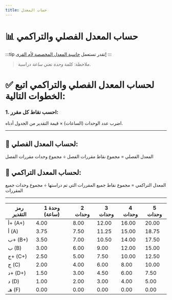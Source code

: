 ```yaml
---
title: حساب المعدل
---
```


# 📊 حساب المعدل الفصلي والتراكمي 

:::tip
تقدر تستعمل [حاسبة المعدل المخصصة لأم القرى!](https://uqucc.sb.sa/ادوات/حاسبة-المعدل)
:::

> ملاحظة: كلمة *وحدة* تعني *ساعة* دراسية.

# ✅ لحساب المعدل الفصلي والتراكمي اتبع الخطوات التالية:

### 1. احسب نقاط كل مقرر:
اضرب عدد الوحدات (الساعات) × قيمة التقدير من الجدول أدناه.

---

## 🧮 لحساب المعدل الفصلي:
المعدل الفصلي = مجموع نقاط مقررات الفصل ÷ مجموع وحدات 
مقررات الفصل

## 🧮 لحساب المعدل التراكمي:

المعدل التراكمي = مجموع نقاط جميع المقررات التي تم دراستها ÷ مجموع وحدات جميع المقررات 

---



| رمز التقدير | 1 وحدة (ساعة) | 2 وحدات | 3 وحدات | 4 وحدات | 5 وحدات |
|-------------|----------------|----------|-----------|-----------|-----------|
| أ+ (A+)     | 4.00           | 8.00     | 12.00     | 16.00     | 20.00     |
| أ (A)       | 3.75           | 7.50     | 11.25     | 15.00     | 18.75     |
| ب+ (B+)     | 3.50           | 7.00     | 10.50     | 14.00     | 17.50     |
| ب (B)       | 3.00           | 6.00     | 9.00      | 12.00     | 15.00     |
| ج+ (C+)     | 2.50           | 5.00     | 7.50      | 10.00     | 12.50     |
| ج (C)       | 2.00           | 4.00     | 6.00      | 8.00      | 10.00     |
| د+ (D+)     | 1.50           | 3.00     | 4.50      | 6.00      | 7.50      |
| د (D)       | 1.00           | 2.00     | 3.00      | 4.00      | 5.00      |
| هـ (F)      | 0.00           | 0.00     | 0.00      | 0.00      | 0.00      |
